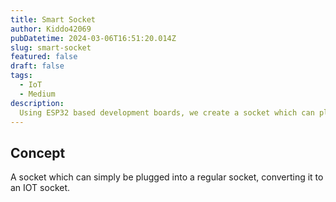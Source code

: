 ```yaml
---
title: Smart Socket 
author: Kiddo42069
pubDatetime: 2024-03-06T16:51:20.014Z
slug: smart-socket
featured: false
draft: false
tags:
  - IoT
  - Medium
description:
  Using ESP32 based development boards, we create a socket which can plug into regular sockets and make them internet enabled
---
```


## Concept

A socket which can simply be plugged into a regular socket, converting it to an IOT socket.
